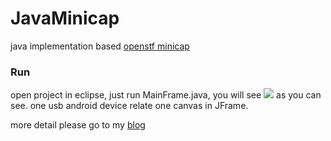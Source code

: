 # JavaMinicap
java implementation based <a href="https://github.com/openstf/minicap">openstf minicap</a>
### Run
open project in eclipse, just run MainFrame.java, you will see
<img src="http://wx3.sinaimg.cn/mw690/a5e2541bgy1fch2s4afxsj21kw16oe6y.jpg"/>
as you can see. one usb android device relate one canvas in JFrame.

more detail please go to my <a href="http://larryzhuo.github.io/">blog</a>
